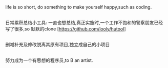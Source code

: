 
##
life is so short, do something to make yourself happy,such as coding.
##
日常累积总结小工具:
一直也想总结,真正实施时,一个工作不饱和的警察朋友已经写了很多,so 默默的clone [https://github.com/looly/hutool]
##
删减补充及修改脱离其原有项目,独立成自己的小项目
##
努力成为一个有思想的程序员,to B an artist.